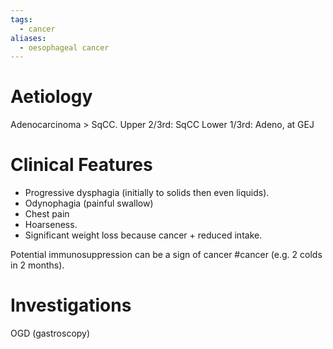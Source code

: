 ```yaml
---
tags:
  - cancer
aliases:
  - oesophageal cancer
---
```

# Aetiology
Adenocarcinoma > SqCC.
	Upper 2/3rd: SqCC
	Lower 1/3rd: Adeno, at GEJ
# Clinical Features
- Progressive dysphagia (initially to solids then even liquids).
- Odynophagia (painful swallow)
- Chest pain
- Hoarseness.
- Significant weight loss because cancer + reduced intake.

Potential immunosuppression can be a sign of cancer #cancer (e.g. 2 colds in 2 months).
# Investigations
OGD (gastroscopy)